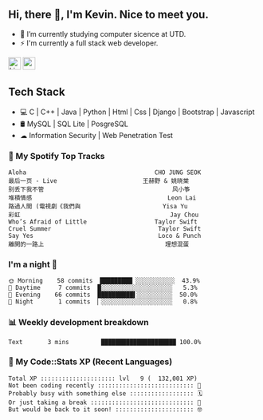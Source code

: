 ## Hi, there 👋, I'm Kevin. Nice to meet you.

- 🌱 I’m currently studying computer sicence at UTD.
- ⚡ I'm currently a full stack web developer.

<a href="https://www.linkedin.com/in/kevin12686/"><img alt="LinkedIn" src="https://img.shields.io/badge/linkedin%20-%230077B5.svg?&style=for-the-badge&logo=linkedin&logoColor=white" height=25></a>
<a href="https://www.instagram.com/kevin12686/"><img src="https://img.shields.io/badge/instagram-3f729b?&style=for-the-badge&logo=instagram&logoColor=white" height=25></a>

## Tech Stack

* 💻 C | C++ | Java | Python | Html | Css | Django | Bootstrap | Javascript
* 🛢️ MySQL | SQL Lite | PosgreSQL
* ☁ Information Security | Web Penetration Test

### 🎵 My Spotify Top Tracks

<!-- spotify start -->

```text
Aloha                                    CHO JUNG SEOK
最后一页 - Live                        王赫野 & 姚晓棠
别丢下我不管                                    风小筝
堆積情感                                      Leon Lai
路過人間 (電視劇《我們與                       Yisa Yu
彩虹                                          Jay Chou
Who’s Afraid of Little                   Taylor Swift
Cruel Summer                              Taylor Swift
Say Yes                                   Loco & Punch
離開的一路上                                  理想混蛋
```

<!-- spotify end -->

### I'm a night 🦉

<!-- early_bird start -->

```text
🌞 Morning    58 commits  █████████▏░░░░░░░░░░░  43.9%
🌆 Daytime     7 commits  █░░░░░░░░░░░░░░░░░░░░   5.3%
🌃 Evening    66 commits  ██████████▌░░░░░░░░░░  50.0%
🌙 Night       1 commits  ▏░░░░░░░░░░░░░░░░░░░░   0.8%
```

<!-- early_bird end -->

### 📊 Weekly development breakdown

<!-- code_time start -->

```text
Text       3 mins         █████████████████████ 100.0%
```

<!-- code_time end -->

### 🧰 My Code::Stats XP (Recent Languages)

<!-- codestats start -->

```text
Total XP ::::::::::::::::::::: lvl   9 (  132,001 XP) 
Not been coding recently ::::::::::::::::::::::::::: 🙈
Probably busy with something else :::::::::::::::::: 🗓
Or just taking a break ::::::::::::::::::::::::::::: 🌴
But would be back to it soon! :::::::::::::::::::::: 🤓
```

<!-- codestats end -->

